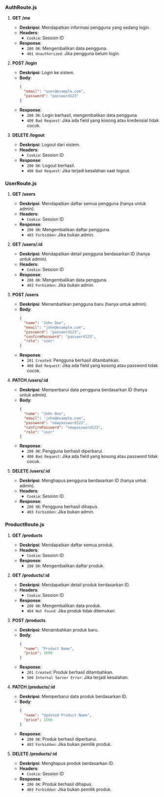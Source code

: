 ### AuthRoute.js

1. **GET /me**
   - **Deskripsi**: Mendapatkan informasi pengguna yang sedang login.
   - **Headers**:
     - `Cookie`: Session ID
   - **Response**:
     - `200 OK`: Mengembalikan data pengguna.
     - `401 Unauthorized`: Jika pengguna belum login.

2. **POST /login**
   - **Deskripsi**: Login ke sistem.
   - **Body**:
     ```json
     {
       "email": "user@example.com",
       "password": "password123"
     }
     ```
   - **Response**:
     - `200 OK`: Login berhasil, mengembalikan data pengguna.
     - `400 Bad Request`: Jika ada field yang kosong atau kredensial tidak cocok.

3. **DELETE /logout**
   - **Deskripsi**: Logout dari sistem.
   - **Headers**:
     - `Cookie`: Session ID
   - **Response**:
     - `200 OK`: Logout berhasil.
     - `400 Bad Request`: Jika terjadi kesalahan saat logout.

### UserRoute.js

1. **GET /users**
   - **Deskripsi**: Mendapatkan daftar semua pengguna (hanya untuk admin).
   - **Headers**:
     - `Cookie`: Session ID
   - **Response**:
     - `200 OK`: Mengembalikan daftar pengguna.
     - `403 Forbidden`: Jika bukan admin.

2. **GET /users/:id**
   - **Deskripsi**: Mendapatkan detail pengguna berdasarkan ID (hanya untuk admin).
   - **Headers**:
     - `Cookie`: Session ID
   - **Response**:
     - `200 OK`: Mengembalikan data pengguna.
     - `403 Forbidden`: Jika bukan admin.

3. **POST /users**
   - **Deskripsi**: Menambahkan pengguna baru (hanya untuk admin).
   - **Body**:
     ```json
     {
       "name": "John Doe",
       "email": "john@example.com",
       "password": "password123",
       "confirmPassword": "password123",
       "role": "user"
     }
     ```
   - **Response**:
     - `201 Created`: Pengguna berhasil ditambahkan.
     - `400 Bad Request`: Jika ada field yang kosong atau password tidak cocok.

4. **PATCH /users/:id**
   - **Deskripsi**: Memperbarui data pengguna berdasarkan ID (hanya untuk admin).
   - **Body**:
     ```json
     {
       "name": "John Doe",
       "email": "john@example.com",
       "password": "newpassword123",
       "confirmPassword": "newpassword123",
       "role": "user"
     }
     ```
   - **Response**:
     - `200 OK`: Pengguna berhasil diperbarui.
     - `400 Bad Request`: Jika ada field yang kosong atau password tidak cocok.

5. **DELETE /users/:id**
   - **Deskripsi**: Menghapus pengguna berdasarkan ID (hanya untuk admin).
   - **Headers**:
     - `Cookie`: Session ID
   - **Response**:
     - `200 OK`: Pengguna berhasil dihapus.
     - `403 Forbidden`: Jika bukan admin.

### ProductRoute.js

1. **GET /products**
   - **Deskripsi**: Mendapatkan daftar semua produk.
   - **Headers**:
     - `Cookie`: Session ID
   - **Response**:
     - `200 OK`: Mengembalikan daftar produk.

2. **GET /products/:id**
   - **Deskripsi**: Mendapatkan detail produk berdasarkan ID.
   - **Headers**:
     - `Cookie`: Session ID
   - **Response**:
     - `200 OK`: Mengembalikan data produk.
     - `404 Not Found`: Jika produk tidak ditemukan.

3. **POST /products**
   - **Deskripsi**: Menambahkan produk baru.
   - **Body**:
     ```json
     {
       "name": "Product Name",
       "price": 1000
     }
     ```
   - **Response**:
     - `201 Created`: Produk berhasil ditambahkan.
     - `500 Internal Server Error`: Jika terjadi kesalahan.

4. **PATCH /products/:id**
   - **Deskripsi**: Memperbarui data produk berdasarkan ID.
   - **Body**:
     ```json
     {
       "name": "Updated Product Name",
       "price": 1500
     }
     ```
   - **Response**:
     - `200 OK`: Produk berhasil diperbarui.
     - `403 Forbidden`: Jika bukan pemilik produk.

5. **DELETE /products/:id**
   - **Deskripsi**: Menghapus produk berdasarkan ID.
   - **Headers**:
     - `Cookie`: Session ID
   - **Response**:
     - `200 OK`: Produk berhasil dihapus.
     - `403 Forbidden`: Jika bukan pemilik produk.
